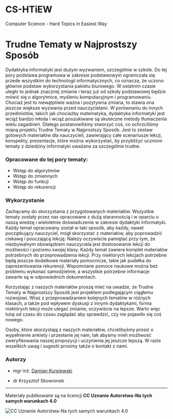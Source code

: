 # CS-HTiEW
Computer Science - Hard Topics in Easiest Way

# Trudne Tematy w Najprostszy Sposób

Dydaktyka informatyki jest dużym wyzwaniem, szczególnie w szkole. Do tej pory podstawa programowa w zakresie podstawowym ograniczała się przede wszystkim do technologii informatycznych, co oznacza, że uczono głównie podstaw wykorzystania pakietu biurowego. W ostatnim czasie uległo to jednak znacznej zmianie i teraz już od szkoły podstawowej będzie mówić się o algorytmice, myśleniu komputacyjnym i programowaniu. Chociaż jest to niewątpliwie ważna i pozytywna zmiana, to stawia ona jeszcze większe wyzwania przed nauczycielami. W porównaniu do innych przedmiotów, takich jak chociażby matematyka, dydaktyka informatyki jest wciąż bardzo młoda i wciąż poszukiwane są skuteczne metody tłumaczenia wielu zagadnień. Dlatego  postanowiliśmy stworzyć coś, co ochrzciliśmy mianą projektu Trudne Tematy w Najprostszy Sposób. Jest to zestaw gotowych materiałów dla nauczycieli, zawierający całe scenariusze lekcji, konspekty, prezentacje, które można wykorzystać, by przybliżyć uczniom tematy z dziedziny informatyki uważane za szczególnie trudne.

### Opracowane do tej pory tematy:
- Wstęp do algorytmów
- Wstęp do zmiennych
- Wstęp do funkcji
- Wstęp do rekurencji

### Wykorzystanie

Zachęcamy do skorzystania z przygotowanych materiałów. Wszystkie tematy zostały przez nas opracowane z dużą starannością i w oparciu o naszą wiedzę i wieloletnie doświadczenie w zakresie dydaktyki informatyki. Każdy temat opracowany został w taki sposób, aby każdy, nawet początkujący nauczyciel, mógł skorzystać z materiałów, aby poprowadzić ciekawą i pouczającą lekcję. Należy oczywiście pamiętać przy tym, że niezbywalnym obowiązkiem nauczyciela jest dostosowanie lekcji do możliwości i poziomu swojej klasy. 
Każdy temat zawiera komplet materiałów potrzebnych do przeprowadzenia lekcji. Przy niektórych lekcjach potrzebne będą jeszcze dodatkowe materiały pomocnicze, takie jak pudełka do zaprezentowania rekurencji. Wspomniane pomoce naukowe można bez problemu wykonać samodzielnie, a wszystkie potrzebne informacje zawarte są w odpowiednich dokumentach.

Korzystając z naszych materiałów proszę mieć na uwadze, że Trudne Tematy w Najprostszy Sposób jest projektem podlegającym ciągłemu rozwojowi. Wraz z przeprowadzaniem kolejnych tematów w różnych klasach, a także pod wpływem dyskusji z innymi dydaktykami, forma niektórych lekcji może ulegać zmianie, oczywiście na lepsze. Warto więc tutaj od czasu do czasu zaglądać aby sprawdzić, czy nie pojawiło się coś nowego.

Osoby, które skorzystają z naszych materiałów, chcielibyśmy prosić o wypełnienie ankiety i przesłanie jej nam, tak abyśmy mieli możliwość zweryfikowania naszej propozycji i uczynienia jej jeszcze lepszą. W razie wszelkich uwag i sugestii prosimy także o kontakt z nami.

### Autorzy

- mgr inż. [Damian Kurpiewski](https://blackbat13.github.io/)

- dr Krzysztof Skowronek

---
Materiały publikowane są na licencji **CC Uznanie Autorstwa-Na tych samych warunkach 4.0**

![CC Uznanie Autorstwa-Na tych samych warunkach 4.0](http://i.creativecommons.org/l/by-sa/3.0/88x31.png)
